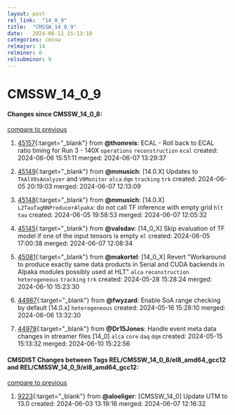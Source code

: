 ```yaml
---
layout: post
rel_link:  "14_0_9"
title:  "CMSSW_14_0_9"
date:   2024-06-11 15:13:18
categories: cmssw
relmajor: 14
relminor: 0
relsubminor: 9
---
```


# CMSSW_14_0_9
#### Changes since CMSSW_14_0_8:
[compare to previous](https://github.com/cms-sw/cmssw/compare/CMSSW_14_0_8...CMSSW_14_0_9)



1. [45157](http://github.com/cms-sw/cmssw/pull/45157){:target="_blank"}  from **@thomreis**: ECAL - Roll back to ECAL ratio timing for Run 3 - 140X `operations` `reconstruction` `ecal` created: 2024-06-06 15:51:11 merged: 2024-06-07 13:29:37

2. [45149](http://github.com/cms-sw/cmssw/pull/45149){:target="_blank"}  from **@mmusich**: [14.0.X] Updates to `TkAlV0sAnalyzer` and `V0Monitor` `alca` `dqm` `tracking` `trk` created: 2024-06-05 20:19:03 merged: 2024-06-07 12:13:09

3. [45148](http://github.com/cms-sw/cmssw/pull/45148){:target="_blank"}  from **@mmusich**: [14.0.X] `L2TauTagNNProducerAlpaka`: do not call TF inference with empty grid `hlt` `tau` created: 2024-06-05 19:58:53 merged: 2024-06-07 12:05:32

4. [45145](http://github.com/cms-sw/cmssw/pull/45145){:target="_blank"}  from **@valsdav**: [14_0_X] Skip evaluation of TF model if one of the input tensors is empty `ml` created: 2024-06-05 17:00:38 merged: 2024-06-07 12:08:34

5. [45081](http://github.com/cms-sw/cmssw/pull/45081){:target="_blank"}  from **@makortel**: [14_0_X] Revert "Workaround to produce exactly same data products in Serial and CUDA backends in Alpaka modules possibly used at HLT" `alca` `reconstruction` `heterogeneous` `tracking` `trk` created: 2024-05-28 15:28:24 merged: 2024-06-10 15:23:30

6. [44987](http://github.com/cms-sw/cmssw/pull/44987){:target="_blank"}  from **@fwyzard**: Enable SoA range checking by default [14.0.x] `heterogeneous` created: 2024-05-16 15:28:10 merged: 2024-06-06 13:32:30

7. [44978](http://github.com/cms-sw/cmssw/pull/44978){:target="_blank"}  from **@Dr15Jones**: Handle event meta data changes in streamer files [14_0] `alca` `core` `daq` `dqm` created: 2024-05-15 15:13:32 merged: 2024-06-10 15:22:56

#### CMSDIST Changes between Tags REL/CMSSW_14_0_8/el8_amd64_gcc12 and REL/CMSSW_14_0_9/el8_amd64_gcc12:
[compare to previous](https://github.com/cms-sw/cmsdist/compare/REL/CMSSW_14_0_8/el8_amd64_gcc12...REL/CMSSW_14_0_9/el8_amd64_gcc12)



1. [9223](http://github.com/cms-sw/cmsdist/pull/9223){:target="_blank"}  from **@aloeliger**: [CMSSW_14_0] Update UTM to 13.0 created: 2024-06-03 13:19:16 merged: 2024-06-07 12:16:32
